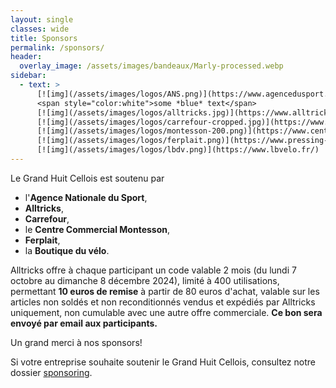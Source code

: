 ```yaml
---
layout: single
classes: wide
title: Sponsors
permalink: /sponsors/
header:
  overlay_image: /assets/images/bandeaux/Marly-processed.webp
sidebar:
  - text: >
      [![img](/assets/images/logos/ANS.png)](https://www.agencedusport.fr/)
      <span style="color:white">some *blue* text</span>
      [![img](/assets/images/logos/alltricks.jpg)](https://www.alltricks.fr/)
      [![img](/assets/images/logos/carrefour-cropped.jpg)](https://www.carrefour.fr/)
      [![img](/assets/images/logos/montesson-200.png)](https://www.centre-commercial.fr/carrefour-montesson/boutiques/)
      [![img](/assets/images/logos/ferplait.png)](https://www.pressing-fer-plait-yvelines.fr/)
      [![img](/assets/images/logos/lbdv.png)](https://www.lbvelo.fr/)
---
```


Le Grand Huit Cellois est soutenu par
+ l'**Agence Nationale du Sport**,
+ **Alltricks**,
+ **Carrefour**,
+ le **Centre Commercial Montesson**,
+ **Ferplait**,
+ la **Boutique du vélo**.

Alltricks offre à chaque participant
un code valable 2 mois
(du lundi 7 octobre au dimanche 8 décembre 2024),
limité à 400 utilisations,
permettant **10 euros de remise** à partir de 80 euros d'achat,
valable sur les articles non soldés et non reconditionnés
vendus et expédiés par Alltricks uniquement,
non cumulable avec une autre offre commerciale.
**Ce bon sera envoyé par email aux participants.**

Un grand merci à nos sponsors!

Si votre entreprise souhaite soutenir le Grand Huit Cellois,
consultez notre dossier [sponsoring](/assets/images/2024/sponsoring.pdf).
